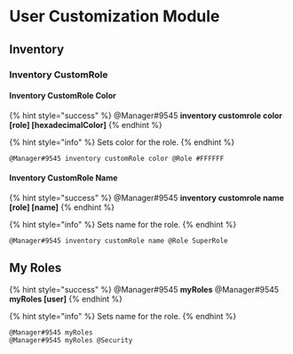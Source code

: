 # User Customization Module

## Inventory

### Inventory CustomRole 

#### Inventory CustomRole Color

{% hint style="success" %}
@Manager\#9545 **inventory customrole color \[role\] \[hexadecimalColor\]**
{% endhint %}

{% hint style="info" %}
Sets color for the role.
{% endhint %}

```text
@Manager#9545 inventory customRole color @Role #FFFFFF
```

#### Inventory CustomRole Name

{% hint style="success" %}
@Manager\#9545 **inventory customrole name \[role\] \[name\]**
{% endhint %}

{% hint style="info" %}
Sets name for the role.
{% endhint %}

```text
@Manager#9545 inventory customRole name @Role SuperRole
```

## My Roles

{% hint style="success" %}
@Manager\#9545 **myRoles**
@Manager\#9545 **myRoles \[user\]**
{% endhint %}

{% hint style="info" %}
Sets name for the role.
{% endhint %}

```text
@Manager#9545 myRoles
@Manager#9545 myRoles @Security
```